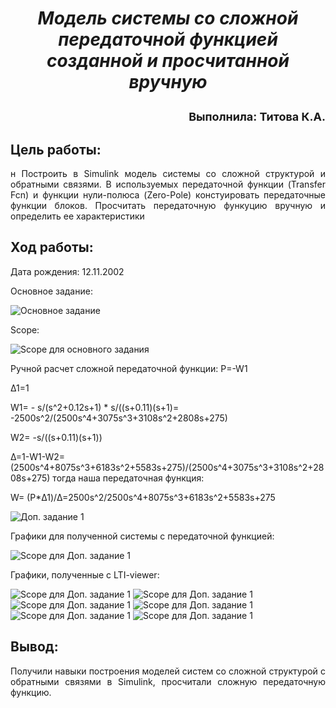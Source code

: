 ***<h1 align = "center">Модель системы со сложной передаточной функцией созданной и просчитанной вручную</a>***

<p align = "right"><font size = 4>
Выполнила: Титова К.А.
</font></p>

## **Цель работы:**

<p align = "justify">н
Пoстроить в Simulink модель системы со сложной структурой и обратными связями. В используемых передаточной функции (Transfer Fcn) и функции нули-полюса (Zero-Pole) констуировать передаточные функции блоков. Просчитать передаточную функуцию вручную и определить ее характеристики
</p>

## **Ход работы:**

<p align = "justify">
Дата рождения: 12.11.2002

Основное задание:
</p>

![Основное задание](images/main.png)
<p align = "justify">
Scope:
</p>

![Scope для основного задания](images/scope1.png)

<p align = "justify">
Ручной расчет сложной передаточной функции:
P=-W1

Δ1=1 

W1= - s/(s^2+0.12s+1) * s/((s+0.11)(s+1)= -2500s^2/(2500s^4+3075s^3+3108s^2+2808s+275)

W2= -s/((s+0.11)(s+1))

Δ=1-W1-W2= (2500s^4+8075s^3+6183s^2+5583s+275)/(2500s^4+3075s^3+3108s^2+2808s+275)
тогда наша передаточная функция:

W= (P*Δ1)/Δ=2500s^2/2500s^4+8075s^3+6183s^2+5583s+275
</p>

![Доп. задание 1](images/task.png)

<p align = "justify">
Графики для полученной системы с передаточной функцией:
</p>

![Scope для Доп. задание 1](images/scope2.png)

<p align = "justify">
Графики, полученные с LTI-viewer:

![Scope для Доп. задание 1](images/step.png)
![Scope для Доп. задание 1](images/imp.png)
![Scope для Доп. задание 1](images/bod.png)
![Scope для Доп. задание 1](images/nyq.png)
![Scope для Доп. задание 1](images/nic.png)
![Scope для Доп. задание 1](images/pol.png)

</p>

## **Вывод:**
<p align = "justify">
Получили навыки построения моделей систем со сложной структурой с обратными связями в Simulink, просчитали сложную передаточную функцию.

</p>
